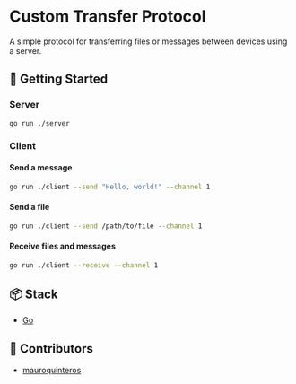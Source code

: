# Custom Transfer Protocol

A simple protocol for transferring files or messages between devices using a server.

## 🚀 Getting Started

### Server

```bash
go run ./server
```

### Client

#### Send a message

```bash
go run ./client --send "Hello, world!" --channel 1
```

#### Send a file

```bash
go run ./client --send /path/to/file --channel 1
```

#### Receive files and messages

```bash
go run ./client --receive --channel 1
```

## 📦 Stack

- [Go](https://go.dev/)

## 🙌 Contributors

- [mauroquinteros](https://github.com/mauroquinteros)
